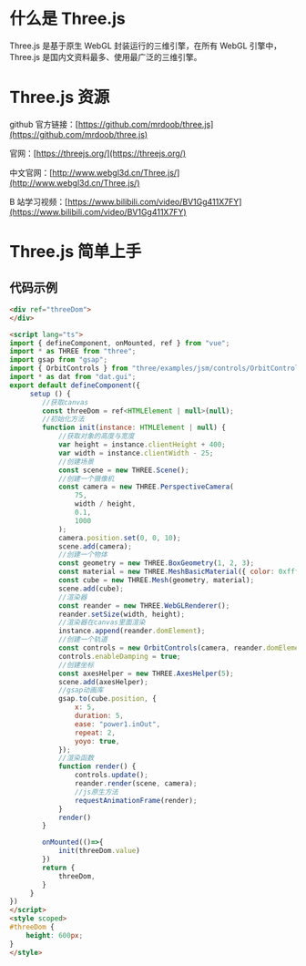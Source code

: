 # 什么是 Three.js

Three.js 是基于原生 WebGL 封装运行的三维引擎，在所有 WebGL 引擎中，Three.js 是国内文资料最多、使用最广泛的三维引擎。

# Three.js 资源

github 官方链接：[https://github.com/mrdoob/three.js](https://github.com/mrdoob/three.js)

官网：[https://threejs.org/](https://threejs.org/)

中文官网：[http://www.webgl3d.cn/Three.js/](http://www.webgl3d.cn/Three.js/)

B 站学习视频：[https://www.bilibili.com/video/BV1Gg411X7FY](https://www.bilibili.com/video/BV1Gg411X7FY)

# Three.js 简单上手

<div ref="threeDom">
</div>

<script lang="ts">
import { defineComponent, onMounted, ref } from "vue";
import * as THREE from "three";
import gsap from "gsap";
import { OrbitControls } from "three/examples/jsm/controls/OrbitControls";
import * as dat from "dat.gui";
export default defineComponent({
     setup () {
        const threeDom = ref<HTMLElement | null>(null);

        function init(instance: HTMLElement | null) {
            var height = instance.clientHeight + 400;
            var width = instance.clientWidth - 25; 
            const scene = new THREE.Scene();
            const camera = new THREE.PerspectiveCamera(
                75,
                width / height,
                0.1,
                1000
            );
            camera.position.set(0, 0, 10);
            scene.add(camera);
            const geometry = new THREE.BoxGeometry(1, 2, 3);
            const material = new THREE.MeshBasicMaterial({ color: 0xffff00 });
            const cube = new THREE.Mesh(geometry, material);
            scene.add(cube);
            const reander = new THREE.WebGLRenderer();
            reander.setSize(width, height);
            instance.append(reander.domElement);
            const controls = new OrbitControls(camera, reander.domElement);
            controls.enableDamping = true;
            const axesHelper = new THREE.AxesHelper(5);
            scene.add(axesHelper);
            gsap.to(cube.position, {
                x: 5,
                duration: 5,
                ease: "power1.inOut",
                repeat: 2,
                yoyo: true,
            });
            function render() {
                controls.update();
                reander.render(scene, camera);
                requestAnimationFrame(render);
            } 
            render()
        }

        onMounted(()=>{
            init(threeDom.value)
        })
        return {
            threeDom,
        }
     }
})
</script>
<style scoped>
#threeDom {
    height: 600px;
}
</style>

## 代码示例
```html
<div ref="threeDom">
</div>

<script lang="ts">
import { defineComponent, onMounted, ref } from "vue";
import * as THREE from "three";
import gsap from "gsap";
import { OrbitControls } from "three/examples/jsm/controls/OrbitControls";
import * as dat from "dat.gui";
export default defineComponent({
     setup () {
        //获取canvas
        const threeDom = ref<HTMLElement | null>(null);
        //初始化方法
        function init(instance: HTMLElement | null) {
            //获取对象的高度与宽度
            var height = instance.clientHeight + 400;
            var width = instance.clientWidth - 25; 
            //创建场景
            const scene = new THREE.Scene();
            //创建一个摄像机
            const camera = new THREE.PerspectiveCamera(
                75,
                width / height,
                0.1,
                1000
            );
            camera.position.set(0, 0, 10);
            scene.add(camera);
            //创建一个物体
            const geometry = new THREE.BoxGeometry(1, 2, 3);
            const material = new THREE.MeshBasicMaterial({ color: 0xffff00 });
            const cube = new THREE.Mesh(geometry, material);
            scene.add(cube);
            //渲染器
            const reander = new THREE.WebGLRenderer();
            reander.setSize(width, height);
            //渲染器在canvas里面渲染
            instance.append(reander.domElement);
            //创建一个轨道
            const controls = new OrbitControls(camera, reander.domElement);
            controls.enableDamping = true;
            //创建坐标
            const axesHelper = new THREE.AxesHelper(5);
            scene.add(axesHelper);
            //gsap动画库
            gsap.to(cube.position, {
                x: 5,
                duration: 5,
                ease: "power1.inOut",
                repeat: 2,
                yoyo: true,
            });
            //渲染函数
            function render() {
                controls.update();
                reander.render(scene, camera);
                //js原生方法
                requestAnimationFrame(render);
            } 
            render()
        }

        onMounted(()=>{
            init(threeDom.value)
        })
        return {
            threeDom,
        }
     }
})
</script>
<style scoped>
#threeDom {
    height: 600px;
}
</style>

```

